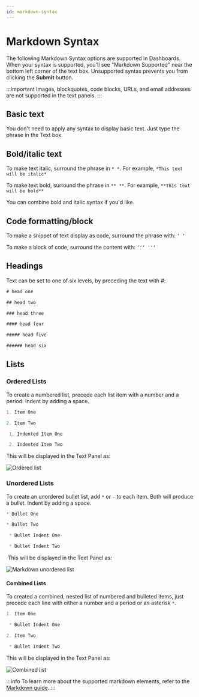 ```yaml
---
id: markdown-syntax
---
```


# Markdown Syntax

The following Markdown Syntax options are supported in Dashboards. When your syntax is supported, you'll see "Markdown Supported" near the bottom left corner of the text box. Unsupported syntax prevents you from clicking the **Submit** button.

:::important
Images, blockquotes, code blocks, URLs, and email addresses are not supported in the text panels.
:::

## Basic text

You don't need to apply any syntax to display basic text. Just type the phrase in the Text box.

## Bold/italic text

To make text italic, surround the phrase in `* *`. For example, `*This text will be italic*`

To make text bold, surround the phrase in `** **`. For example, `**This text will be bold**`

You can combine bold and italic syntax if you'd like.

## Code formatting/block

To make a snippet of text display as code, surround the phrase with: `‘ ‘ `

To make a block of code, surround the content with: `‘‘‘ ‘‘‘`

## Headings

Text can be set to one of six levels, by preceding the text with #:

```sql
# head one

## head two

### head three

#### head four

##### head five

###### head six
```

## Lists

### Ordered Lists

To create a numbered list, precede each list item with a number and a
period. Indent by adding a space. 

```sql
1. Item One

2. Item Two

 1. Indented Item One

 2. Indented Item Two
```

This will be displayed in the Text Panel as:

![Ordered list](/img/dashboards/markdown_ordered_list.png)

### Unordered Lists

To create an unordered bullet list, add `*` or `-` to each item. Both
will produce a bullet. Indent by adding a space.

```markdown
* Bullet One

* Bullet Two

 * Bullet Indent One

 * Bullet Indent Two
```

 This will be displayed in the Text Panel as:

![Markdown unordered list](/img/dashboards/markdown_unordered_list.png)

#### Combined Lists

To created a combined, nested list of numbered and bulleted items, just
precede each line with either a number and a period or an asterisk `*`.

```markdown
1. Item One

 * Bullet Indent One

2. Item Two

 * Bullet Indent Two
```

This will be displayed in the Text Panel as:

![Combined list](/img/dashboards/markdown_combined_list.png)

:::info
To learn more about the supported markdown elements, refer to the [Markdown guide](https://markdownguide.offshoot.io/basic-syntax/#blockquotes-1).
:::
